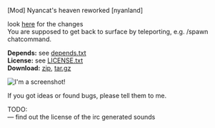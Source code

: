 [Mod] Nyancat's heaven reworked [nyanland]

look [here](https://github.com/HybridDog/nyanland/compare/0.3...master#files) for the changes  
You are supposed to get back to surface by teleporting, e.g. /spawn chatcommand.

**Depends:** see [depends.txt](https://raw.githubusercontent.com/HybridDog/nyanland/master/depends.txt)  
**License:** see [LICENSE.txt](https://raw.githubusercontent.com/HybridDog/nyanland/master/LICENSE.txt)  
**Download:** [zip](https://github.com/HybridDog/nyanland/archive/master.zip), [tar.gz](https://github.com/HybridDog/nyanland/archive/master.tar.gz)  

![I'm a screenshot!](https://cloud.githubusercontent.com/assets/3192173/7671607/00b51678-fcd8-11e4-8a2b-4e6bce19620a.png)

If you got ideas or found bugs, please tell them to me.

TODO:  
— find out the license of the irc generated sounds
